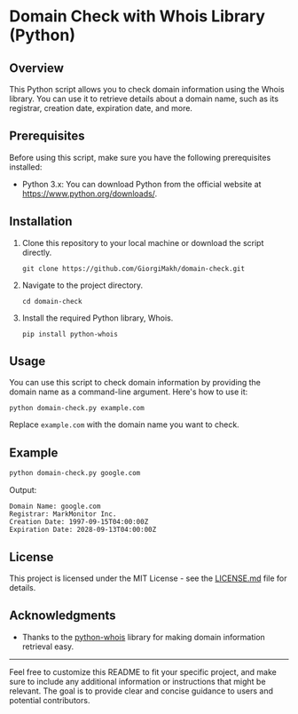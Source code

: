 # Domain Check with Whois Library (Python)

## Overview

This Python script allows you to check domain information using the Whois library. You can use it to retrieve details about a domain name, such as its registrar, creation date, expiration date, and more.

## Prerequisites

Before using this script, make sure you have the following prerequisites installed:

- Python 3.x: You can download Python from the official website at https://www.python.org/downloads/.

## Installation

1. Clone this repository to your local machine or download the script directly.
   
   ```
   git clone https://github.com/GiorgiMakh/domain-check.git
   ```

2. Navigate to the project directory.

   ```
   cd domain-check
   ```

3. Install the required Python library, Whois.

   ```
   pip install python-whois
   ```

## Usage

You can use this script to check domain information by providing the domain name as a command-line argument. Here's how to use it:

```
python domain-check.py example.com
```

Replace `example.com` with the domain name you want to check.

## Example

```bash
python domain-check.py google.com
```

Output:

```
Domain Name: google.com
Registrar: MarkMonitor Inc.
Creation Date: 1997-09-15T04:00:00Z
Expiration Date: 2028-09-13T04:00:00Z
```


## License

This project is licensed under the MIT License - see the [LICENSE.md](LICENSE.md) file for details.

## Acknowledgments

- Thanks to the [python-whois](https://pypi.org/project/python-whois/) library for making domain information retrieval easy.

---

Feel free to customize this README to fit your specific project, and make sure to include any additional information or instructions that might be relevant. The goal is to provide clear and concise guidance to users and potential contributors.
